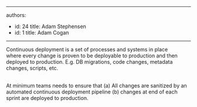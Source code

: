 

---
authors:
  - id: 24
    title: Adam Stephensen
  - id: 1
    title: Adam Cogan
---




<span class='intro'> Continuous deployment is a set of processes and systems in place where&#160;every change&#160;is proven to be deployable to production and then deployed to production.&#160;E.g. <span style="white-space&#58;nowrap;">DB</span> migrations, code changes, metadata changes, scripts, etc.&#160;<div><br></div><div>At minimum teams needs to ensure that (a) All changes are sanitized by an automated&#160;continuous deployment pipeline&#160;(b)&#160;changes at end of each sprint​ are deployed to production.&#160;<br></div> </span>




